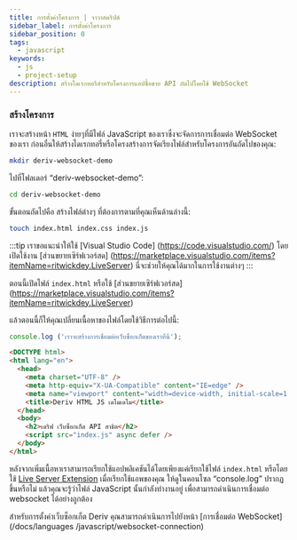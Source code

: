 ```yaml
---
title: การตั้งค่าโครงการ | จาวาสคริปต์
sidebar_label: การตั้งค่าโครงการ
sidebar_position: 0
tags:
  - javascript
keywords:
  - js
  - project-setup
description: สร้างไดเรกทอรีสำหรับโครงการแอปซื้อขาย API ถัดไปโดยใช้ WebSocket
---
```


### สร้างโครงการ

เราจะสร้างหน้า `HTML` ง่ายๆที่มีไฟล์ JavaScript ของเราซึ่งจะจัดการการเชื่อมต่อ WebSocket ของเรา ก่อนอื่นให้สร้างไดเรกทอรี่หรือโครงสร้างการจัดเรียงไฟล์สำหรับโครงการอันถัดไปของคุณ:

```bash
mkdir deriv-websocket-demo
```

ไปที่โฟลเดอร์ “deriv-websocket-demo”:

```bash
cd deriv-websocket-demo
```

ขั้นตอนถัดไปคือ สร้างไฟล์ต่างๆ ที่ต้องการตามที่คุณเห็นด้านล่างนี้:

```bash
touch index.html index.css index.js
```

:::tip
เราขอแนะนำให้ใช้ [Visual Studio Code] (https://code.visualstudio.com/) โดยเปิดใช้งาน [ส่วนขยายเซิร์ฟเวอร์สด] (https://marketplace.visualstudio.com/items?itemName=ritwickdey.LiveServer) นี่จะช่วยให้คุณได้มากในการใช้งานต่างๆ
:::

ตอนนี้เปิดไฟล์ `index.html` หรือใช้ [ส่วนขยายเซิร์ฟเวอร์สด] (https://marketplace.visualstudio.com/items?itemName=ritwickdey.LiveServer)

แล้วตอนนี้ก็ให้คุณเปลี่ยนเนื้อหาของไฟล์โดยใช้วิธีการต่อไปนี้:

```js title="index.js" showLineNumbers
console.log ('เราจะสร้างการเชื่อมต่อเว็บซ็อกเก็ตของเราที่นี่');
```

```html title="index.html" showLineNumbers
<DOCTYPE html>
<html lang="en">
  <head>
    <meta charset="UTF-8" />
    <meta http-equiv="X-UA-Compatible" content="IE=edge" />
    <meta name="viewport" content="width=device-width, initial-scale=1.0" />
    <title>Deriv HTML JS เดโมเดโม</title>
  </head>
  <body>
    <h2>เดริฟ เว็บซ็อกเก็ต API สาธิต</h2>
    <script src="index.js" async defer />
  </body>
</html>
```

หลังจากเพิ่มเนื้อหาเราสามารถเรียกใช้แอปพลิเคชันได้โดยเพียงแค่เรียกใช้ไฟล์ `index.html` หรือโดยใช้ <a href="https://marketplace.visualstudio.com/items?itemName=ritwickdey.LiveServer" target="_blank">Live Server Extension</a> เมื่อเรียกใช้แอพของคุณ ให้ดูในคอนโซล “console.log” ปรากฏขึ้นหรือไม่ แล้วคุณจะรู้ว่าไฟล์ JavaScript นั้นกำลังทำงานอยู่ เพื่อสามารถดำเนินการเชื่อมต่อ websocket ได้อย่างถูกต้อง

สำหรับการตั้งค่าเว็บซ็อกเก็ต Deriv คุณสามารถดำเนินการไปยังหน้า [การเชื่อมต่อ WebSocket] (/docs/languages /javascript/websocket-connection)
